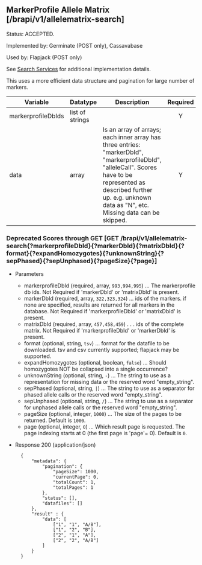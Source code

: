 ## MarkerProfile Allele Matrix [/brapi/v1/allelematrix-search]
Status: ACCEPTED.

Implemented by: Germinate (POST only), Cassavabase

Used by: Flapjack (POST only)

See <a href="#introduction/search-services">Search Services</a> for additional implementation details.

This uses a more efficient data structure and pagination for large number of markers.

|Variable|Datatype|Description|Required|  
|------|------|------|:-----:|
|markerprofileDbIds| list of strings | | Y |
|data| array | Is an array of arrays; each inner array has three entries: "markerDbId", "markerprofileDbId", "alleleCall". Scores have to be represented as described further up. e.g. unknown data as "N", etc. Missing data can be skipped. | Y |

### **Deprecated** Scores through GET [GET /brapi/v1/allelematrix-search{?markerprofileDbId}{?markerDbId}{?matrixDbId}{?format}{?expandHomozygotes}{?unknownString}{?sepPhased}{?sepUnphased}{?pageSize}{?page}]

+ Parameters
    + markerprofileDbId (required, array, `993,994,995`) ... The markerprofile db ids. Not Required if 'markerDbId' or 'matrixDbId' is present.
    + markerDbId (required, array, `322,323,324`) ... ids of the markers. if none are specified, results are returned for all markers in the database. Not Required if 'markerprofileDbId' or 'matrixDbId' is present.
    + matrixDbId (required, array, `457,458,459`) . . . ids of the complete matrix. Not Required if 'markerprofileDbId' or 'markerDbId' is present.
    + format (optional, string, `tsv`) ... format for the datafile to be downloaded. tsv and csv currently supported; flapjack may be supported.
    + expandHomozygotes (optional, boolean, `false`) ... Should homozygotes NOT be collapsed into a single occurrence?
    + unknownString (optional, string, `-`) ... The string to use as a representation for missing data or the reserved word "empty_string".
    + sepPhased (optional, string, `|`) ... The string to use as a separator for phased allele calls or the reserved word "empty_string".
    + sepUnphased (optional, string, `/`) ... The string to use as a separator for unphased allele calls or the reserved word "empty_string".    
    + pageSize (optional, integer, `1000`) ... The size of the pages to be returned. Default is `1000`.
    + page (optional, integer, `0`) ... Which result page is requested. The page indexing starts at 0 (the first page is 'page'= 0). Default is `0`.

+ Response 200 (application/json)

        {
            "metadata": {   
                "pagination": {
                    "pageSize": 1000,
                    "currentPage": 0,
                    "totalCount": 1,
                    "totalPages": 1
                },
                "status": [],
                "datafiles": []
            },
            "result" : { 
                "data": [
                    ["1", "1", "A/B"],
                    ["1", "2", "B"],
                    ["2", "1", "A"],
                    ["2", "2", "A/B"]
                ]
            }
        }
